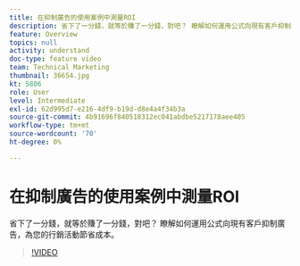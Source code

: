 ```yaml
---
title: 在抑制廣告的使用案例中測量ROI
description: 省下了一分錢，就等於賺了一分錢，對吧？ 瞭解如何運用公式向現有客戶抑制廣告，為您的行銷活動節省成本。
feature: Overview
topics: null
activity: understand
doc-type: feature video
team: Technical Marketing
thumbnail: 36654.jpg
kt: 5806
role: User
level: Intermediate
exl-id: 62d995d7-e216-4df9-b19d-d8e4a4f34b3a
source-git-commit: 4b91696f840518312ec041abdbe5217178aee405
workflow-type: tm+mt
source-wordcount: '70'
ht-degree: 0%

---
```


# 在抑制廣告的使用案例中測量ROI

省下了一分錢，就等於賺了一分錢，對吧？ 瞭解如何運用公式向現有客戶抑制廣告，為您的行銷活動節省成本。

>[!VIDEO](https://video.tv.adobe.com/v/36654/?quality=12&learn=on)
